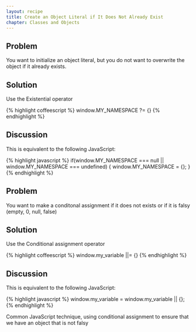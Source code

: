 ```yaml
---
layout: recipe
title: Create an Object Literal if It Does Not Already Exist
chapter: Classes and Objects
---
```

## Problem

You want to initialize an object literal, but you do not want to overwrite the object if it already exists.

## Solution

Use the Existential operator

{% highlight coffeescript %}
window.MY_NAMESPACE ?= {}
{% endhighlight %}

## Discussion

This is equivalent to the following JavaScript:

{% highlight javascript %}
if(window.MY_NAMESPACE === null || window.MY_NAMESPACE === undefined) {
  window.MY_NAMESPACE = {};
}
{% endhighlight %}

## Problem

You want to make a conditonal assignment if it does not exists or if it is falsy (empty, 0, null, false)

## Solution

Use the Conditional assignment operator

{% highlight coffeescript %}
window.my_variable ||= {}
{% endhighlight %}

## Discussion

This is equivalent to the following JavaScript:

{% highlight javascript %}
window.my_variable = window.my_variable || {};
{% endhighlight %}

Common JavaScript technique, using conditional assignment to ensure that we have an object that is not falsy

